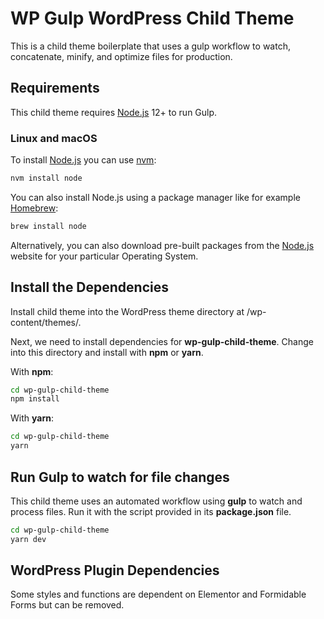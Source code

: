 # WP Gulp WordPress Child Theme

This is a child theme boilerplate that uses a gulp workflow to watch, concatenate, minify, and optimize files for production.

## Requirements

This child theme requires [Node.js](https://nodejs.org/en/) 12+ to run Gulp.

### Linux and macOS

To install [Node.js](https://nodejs.org/en/) you can use [nvm](https://github.com/nvm-sh/nvm):

```sh
nvm install node
```

You can also install Node.js using a package manager like for example [Homebrew](https://brew.sh/):

```sh
brew install node
```

Alternatively, you can also download pre-built packages from the [Node.js](https://nodejs.org/en/) website for your particular Operating System.


## Install the Dependencies

Install child theme into the WordPress theme directory at /wp-content/themes/.

Next, we need to install dependencies for **wp-gulp-child-theme**. Change into this directory and install with **npm** or **yarn**.

With **npm**:

```bash
cd wp-gulp-child-theme
npm install
```

With **yarn**:

```bash
cd wp-gulp-child-theme
yarn
```

## Run Gulp to watch for file changes

This child theme uses an automated workflow using **gulp** to watch and process files. Run it with the script provided in its **package.json** file.

```bash
cd wp-gulp-child-theme
yarn dev
```

## WordPress Plugin Dependencies

Some styles and functions are dependent on Elementor and Formidable Forms but can be removed.

